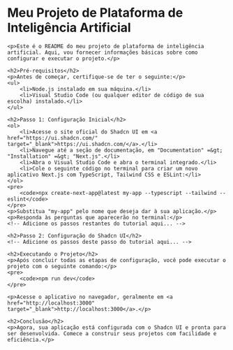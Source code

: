 <!DOCTYPE html>
<html>
<head>
    <meta charset="UTF-8">
    <title>Readme.md</title>
</head>
<body>
    <h1>Meu Projeto de Plataforma de Inteligência Artificial</h1>

    <p>Este é o README do meu projeto de plataforma de inteligência artificial. Aqui, vou fornecer informações básicas sobre como configurar e executar o projeto.</p>

    <h2>Pré-requisitos</h2>
    <p>Antes de começar, certifique-se de ter o seguinte:</p>
    <ul>
        <li>Node.js instalado em sua máquina.</li>
        <li>Visual Studio Code (ou qualquer editor de código de sua escolha) instalado.</li>
    </ul>

    <h2>Passo 1: Configuração Inicial</h2>
    <ol>
        <li>Acesse o site oficial do Shadcn UI em <a href="https://ui.shadcn.com/" target="_blank">https://ui.shadcn.com/</a>.</li>
        <li>Navegue até a seção de documentação, em "Documentation" =&gt; "Installation" =&gt; "Next.js".</li>
        <li>Abra o Visual Studio Code e abra o terminal integrado.</li>
        <li>Cole o seguinte código no terminal para criar um novo aplicativo Next.js com TypeScript, Tailwind CSS e ESLint:</li>
    </ol>
    <pre>
        <code>npx create-next-app@latest my-app --typescript --tailwind --eslint</code>
    </pre>
    <p>Substitua "my-app" pelo nome que deseja dar à sua aplicação.</p>
    <p>Responda às perguntas que aparecerão no terminal:</p>
    <!-- Adicione os passos restantes do tutorial aqui... -->

    <h2>Passo 2: Configuração do Shadcn UI</h2>
    <!-- Adicione os passos deste passo do tutorial aqui... -->

    <h2>Executando o Projeto</h2>
    <p>Após concluir todas as etapas de configuração, você pode executar o projeto com o seguinte comando:</p>
    <pre>
        <code>npm run dev</code>
    </pre>

    <p>Acesse o aplicativo no navegador, geralmente em <a href="http://localhost:3000" target="_blank">http://localhost:3000</a>.</p>

    <h2>Conclusão</h2>
    <p>Agora, sua aplicação está configurada com o Shadcn UI e pronta para ser desenvolvida. Comece a construir seus projetos com facilidade e eficiência.</p>
</body>
</html>
